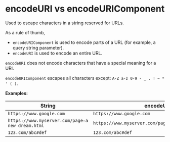 # encodeURI vs encodeURIComponent

Used to escape characters in a string reserved for URLs.



As a rule of thumb,

- `encodeURIComponent` is used to encode parts of a URL (for example, a query string parameter).
- `encodeURI` is used to encode an entire URL.



`encodeURI` does not encode characters that have a special meaning for a URI.

`encodeURIComponent` escapes all characters except: `A-Z a-z 0-9 - _ . ! ~ * ' ( )`.



**Examples:**

| **String**                                       | **encodeURI**                                        | **encodeURIComponent**                                       |
| ------------------------------------------------ | ---------------------------------------------------- | ------------------------------------------------------------ |
| `https://www.google.com`                         | `https://www.google.com`                             | `https%3A%2F%2Fwww.google.com`                               |
| `https://www.myserver.com/page=a new dream.html` | `https://www.myserver.com/page=a%20new%20dream.html` | `https%3A%2F%2Fwww.myserver.com%2Fpage%3Da%20new%20dream.html` |
| `123.com/abc#def`                                | `123.com/abc#def`                                    | `123.com%2Fabc%23def`                                        |

